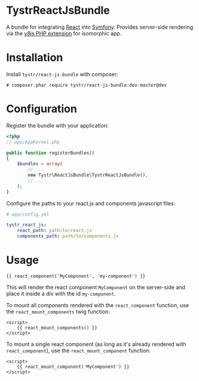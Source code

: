 # TystrReactJsBundle

A bundle for integrating [React][0] into [Symfony][1]. Provides server-side
rendering via the [v8js PHP extension][2] for isomorphic app.

[0]: https://facebook.github.io/react/index.html
[1]: https://symfony.com
[2]: http://php.net/v8js


# Installation

Install `tystr/react-js-bundle` with composer:

    # composer.phar require tystr/react-js-bundle:dev-master@dev
    
# Configuration

Register the bundle with your application:

```PHP
<?php
// app/AppKernel.php

public function registerBundles()
{
    $bundles = array(
        // ...
        new Tystr\ReactJsBundle\TystrReactJsBundle(),
        // ...
    );
}
```

Configure the paths to your react.js and components javascript files:

```YAML
# app/config.yml

tystr_react_js:
    react_path: path/to/react.js
    components_path: path/to/components.js
```

# Usage

```twig
{{ react_component('MyComponent', 'my-component') }}

```

This will render the react component `MyComponent` on the server-side and place
it inside a div with the id `my-component`.

To mount all components rendered with the `react_component` function, use the
`react_mount_components` twig function:

```twig
<script>
    {{ react_mount_components() }}
</script>
```

To mount a single react component (as long as it's already rendered with
`react_component`), use the `react_mount_component` function:

```twig
<script>
    {{ react_mount_component('MyComponent') }}
</script>
```
